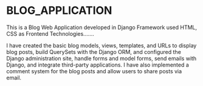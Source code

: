 

# BLOG_APPLICATION


This is a Blog Web Application developed in Django Framework used HTML, CSS as Frontend Technologies.......

I have created the basic blog models, views, templates, and URLs to display blog posts, build QuerySets with the Django ORM, and configured the Django administration site, handle forms and model forms, send emails with Django, and integrate third-party applications. I have also implemented a comment system for the blog posts and allow users to share posts via email.
